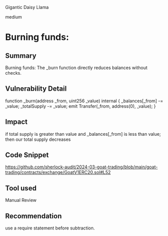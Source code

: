 Gigantic Daisy Llama

medium

# Burning funds:

## Summary
Burning funds: The _burn function directly reduces balances without checks.
## Vulnerability Detail
 function _burn(address _from, uint256 _value) internal {
        _balances[_from] -= _value;
        _totalSupply -= _value;
        emit Transfer(_from, address(0), _value);
    }
## Impact
 if total supply is  greater than value and _balances[_from] is less than value; then our total supply decreases
## Code Snippet
https://github.com/sherlock-audit/2024-03-goat-trading/blob/main/goat-trading/contracts/exchange/GoatV1ERC20.sol#L52
## Tool used

Manual Review

## Recommendation
use a require statement before subtraction.